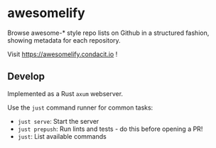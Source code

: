 # awesomelify

Browse awesome-* style repo lists on Github in a structured fashion, showing
metadata for each repository.

Visit https://awesomelify.condacit.io !

## Develop

Implemented as a Rust `axum` webserver.

Use the `just` command runner for common tasks:
* `just serve`: Start the server
* `just prepush`: Run lints and tests - do this before opening a PR!
* `just`: List available commands

